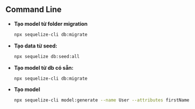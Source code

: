 ## Command Line

- **Tạo model từ folder migration**
  ```bash
  npx sequelize-cli db:migrate
- **Tạo data từ seed:**
  ```bash
  npx sequelize db:seed:all
- **Tạo model từ db có sẵn:**
  ```bash
  npx sequelize-cli db:migrate
- **Tạo model**
  ```bash
  npx sequelize-cli model:generate --name User --attributes firstName:string,lastName:string,email:string  
